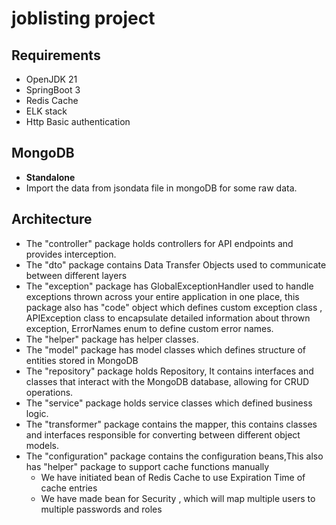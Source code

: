 # joblisting project

## Requirements
* OpenJDK 21
* SpringBoot 3
* Redis Cache
* ELK stack
* Http Basic authentication


## MongoDB
* **Standalone**
* Import the data from jsondata file in mongoDB for some raw data.

## Architecture
- The "controller" package holds controllers for API endpoints and provides interception.
- The "dto" package contains Data Transfer Objects used to communicate between different layers
- The "exception" package  has GlobalExceptionHandler used to handle exceptions thrown across your entire application in one place, this package also has "code" object which defines custom exception class , APIException class to encapsulate detailed information about thrown exception, ErrorNames enum to define custom error names.
- The "helper" package has helper classes.
- The "model" package has model classes which defines structure of entities stored in MongoDB
- The "repository" package holds Repository, It contains interfaces and classes that interact with the MongoDB database, allowing for CRUD operations.
- The "service" package holds service classes which defined business logic.
- The "transformer" package contains the mapper, this contains classes and interfaces responsible for converting between different object models.
- The "configuration" package contains the configuration beans,This also has "helper" package to support cache functions manually
  - We have initiated bean of Redis Cache to use Expiration Time of cache entries
  - We have made bean for Security , which will map multiple users to multiple passwords and roles

